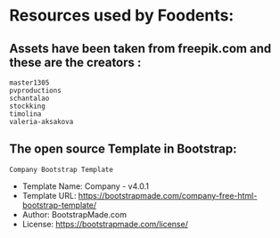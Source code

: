 # Resources used by Foodents:

## Assets have been taken from freepik.com and these are the creators : 

`master1305`<br>
`pvproductions`<br>
`schantalao`<br>
`stockking`<br>
`timolina`<br>
`valeria-aksakova`<br>

## The open source Template in Bootstrap:
`Company Bootstrap Template`
* Template Name: Company - v4.0.1
* Template URL: https://bootstrapmade.com/company-free-html-bootstrap-template/
* Author: BootstrapMade.com
* License: https://bootstrapmade.com/license/
